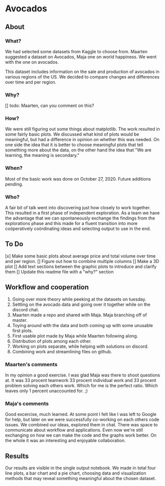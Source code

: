 # Avocados

## About

### What?

We had selected some datasets from Kaggle to choose from. Maarten suggested a dataset on Avocados, Maja one on world happiness. We went with the one on avocados.

This dataset includes information on the sale and production of avocados in various regions of the US. We decided to compare changes and differences over time and per region.

### Why?

[] todo: Maarten, can you comment on this?

### How?

We were still figuring out some things about matplotlib. The work resulted in some fairly basic plots. We discussed what kind of plots would be meaningful, but had a difference in opinion on whether this was needed. On one side the idea that it is better to choose meaningful plots that tell something more about the data, on the other hand the idea that "We are learning, the meaning is secondary."

### When?

Most of the basic work was done on October 27, 2020. Future additions pending.

### Who?

A fair bit of talk went into discovering just how closely to work together. This resulted in a first phase of independent exploration. As a team we have the advantage that we can spontaneously exchange the findings from the explorations phase and this made for a fluent transition into more coöperatively coördinating ideas and selecting output to use in the end.

## To Do

[x] Make some basic plots about average price and total volume over time and per region.
[] Figure out how to combine multiple columns
[] Make a 3D plot
[] Add text sections between the graphic plots to introduce and clarify them
[] Update this readme file with a "why?" section

## Workflow and cooperation
1. Going over more theory while peeking at the datasets on tuesday.
2. Settling on the avocado data and going over it together while on the discord chat.
3. Maarten made a repo and shared with Maja. Maja branching off of master.		
4. Toying around with the data and both coming up with some unusable first plots.
5. First usable plot made by Maja while Maarten following along.
6. Distribution of plots among each other.
7. Working on plots separate, while helping with solutions on discord.
8. Combining work and streamlining files on github.

### Maarten's comments
In my opinion a good exercise. I was glad Maja was there to shoot questions at. 
It was 33 procent teamwork 33 procent individual work and 33 procent problem solving each others work. 
Which for me is the perfect ratio.
Which leaves only 1 percent unaccounted for. ;)

### Maja's comments

Good excercise, much learned. At some point I felt like I was left to Google for help, but later on we were successfully co-working on each others code issues. We combined our ideas, explored them in chat. There was space to communicate about workflow and applications. Even now we're still exchanging on how we can make the code and the graphs work better. On the whole it was an interesting and enjoyable collaboration.

## Results

Our results are visible in the single output notebook. We made in total four line plots, a bar chart and a pie chart, choosing data and visualization methods that may reveal something meaningful about the chosen dataset.
